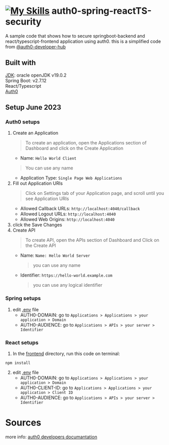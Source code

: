# [![My Skills](https://skillicons.dev/icons?i=java,react)](https://skillicons.dev) auth0-spring-reactTS-security
A sample code that shows how to secure springboot-backend and react/typescript-frontend application using auth0.
this is a simplified code from [@auth0-developer-hub](https://github.com/auth0-developer-hub)
## Built with
<a href="https://www.oracle.com/java/technologies/javase/jdk19-archive-downloads.html">JDK<a/>: oracle openJDK v19.0.2
<br/>
Spring Boot: v2.7.12
<br/>
React/Typescript
<br/>
<a href="https://auth0.com">Auth0<a/>
## Setup June 2023
### Auth0 setups
1. Create an Application
   > To create an application, open the Applications section of Dashboard and click on the Create Application
   * Name: `Hello World Client`
   > You can use any name
   * Application Type: `Single Page Web Applications`
2. Fill out Application URIs
   > Click on Settings tab of your Application page, and scroll until you see Application URIs
   * Allowed Callback URLs: `http://localhost:4040/callback`
   * Allowed Logout URLs: `http://localhost:4040`
   * Allowed Web Origins: `http://localhost:4040`
3. click the Save Changes
4. Create API
   > To create API, open the APIs section of Dashboard and Click on the Create API
   * Name: `Name: Hello World Server`
     > you can use any name
   * Identifier: `https://hello-world.example.com`
     > you can use any logical identifier
### Spring setups
1. edit [.env](https://github.com/errixed/auth0-spring-reactTS-security/blob/main/backend/.env) file
   * AUTH0-DOMAIN: go to `Applications > Applications > your application > Domain`
   * AUTH0-AUDIENCE: go to `Applications > APIs > your server > Identifier`
### React setups
1. In the [frontend](https://github.com/errixed/auth0-spring-reactTS-security/tree/main/frontend) directory, run this code on terminal:
```
npm install
```
2. edit [.env](https://github.com/errixed/auth0-spring-reactTS-security/blob/main/frontend/.env) file
   * AUTH0-DOMAIN: go to `Applications > Applications > your application > Domain`
   * AUTH0-CLIENT-ID: go to `Applications > Applications > your application > Client ID`
   * AUTH0-AUDIENCE: go to `Applications > APIs > your server > Identifier`
# Sources
more info: [auth0 developers documantation](https://developer.auth0.com/resources/code-samples/full-stack/hello-world/basic-role-based-access-control/spa/react-javascript/spring-java#quick-auth-0-set-up) 
